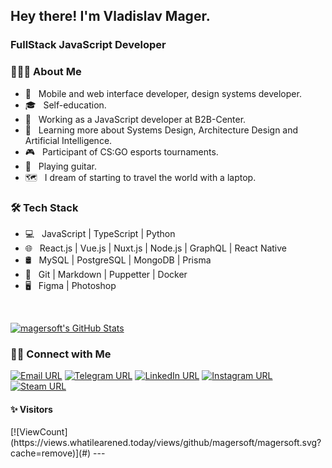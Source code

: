 <h2> Hey there! I'm Vladislav Mager.</h2>
<h3> FullStack JavaScript Developer </h3>

<h3>👨🏻‍💻 About Me </h3>

- 🤔 &nbsp; Mobile and web interface developer, design systems developer.
- 🎓 &nbsp; Self-education.
- 💼 &nbsp; Working as a JavaScript developer at B2B-Center.
- 🌱 &nbsp; Learning more about Systems Design, Architecture Design and Artificial Intelligence.
- 🎮 &nbsp; Participant of CS:GO esports tournaments.
- 🎸 &nbsp; Playing guitar.
- 🗺 &nbsp; I dream of starting to travel the world with a laptop.

<h3>🛠 Tech Stack</h3>

- 💻 &nbsp; JavaScript | TypeScript | Python
- 🌐 &nbsp; React.js | Vue.js | Nuxt.js | Node.js | GraphQL | React Native
- 🛢 &nbsp; MySQL | PostgreSQL | MongoDB | Prisma
- 🔧 &nbsp; Git | Markdown | Puppetter | Docker
- 🖥 &nbsp; Figma | Photoshop

<br/>

[![magersoft's GitHub Stats](https://github-readme-stats.vercel.app/api?username=magersoft&show_icons=true)](https://github.com/magersoft)

<h3> 🤝🏻 Connect with Me </h3>

[![Email URL](https://img.shields.io/twitter/url?label=email&logo=gmail&style=social&url=http%3A%2F%2Fmailto%3Amagervlad%40yandex.ru)](mailto:magervlad@yandex.ru)
[![Telegram URL](https://img.shields.io/twitter/url?label=Telegram&logo=telegram&style=social&url=https%3A%2F%2Ft.me%2Fmagersoft)](https://t.me/magersoft)
[![LinkedIn URL](https://img.shields.io/twitter/url?label=LinkedIn&logo=linkedin&style=social&url=https%3A%2F%2Fwww.linkedin.com%2Fin%2Fvladislav-mager-74231a198)](https://linkedin.com/in/vladislav-mager-74231a198)
[![Instagram URL](https://img.shields.io/twitter/url?label=Instagram&logo=Instagram&style=social&url=https%3A%2F%2Finstagram.com%2Fmagersoft)](https://instagram.com/magersoft)
[![Steam URL](https://img.shields.io/twitter/url?label=Steam&logo=steam&style=social&url=https%3A%2F%2Fsteamcommunity.com%2Fid%2Fmagesoft)](https://steamcommunity.com/id/ismlhbb)

<h4> ✨ Visitors </h4>
[![ViewCount](https://views.whatilearened.today/views/github/magersoft/magersoft.svg?cache=remove)](#)
---
